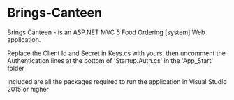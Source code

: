 # Brings-Canteen
Brings Canteen - is an ASP.NET MVC 5 Food Ordering [system] Web application.

Replace the Client Id and Secret in Keys.cs with yours, then uncomment the Authentication lines at the bottom of 'Startup.Auth.cs' in the 'App_Start' folder

Included are all the packages required to run the application in Visual Studio 2015 or higher
